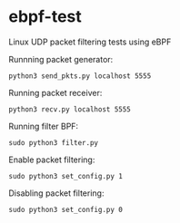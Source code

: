 # ebpf-test
Linux UDP packet filtering tests using eBPF


Runnning packet generator:

```
python3 send_pkts.py localhost 5555
```


Running packet receiver:

```
python3 recv.py localhost 5555
```


Running filter BPF:

```
sudo python3 filter.py
```


Enable packet filtering:

```
sudo python3 set_config.py 1
```


Disabling packet filtering:

```
sudo python3 set_config.py 0
```
